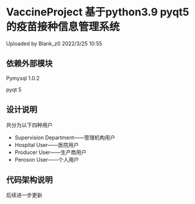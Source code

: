# VaccineProject 基于python3.9 pyqt5的疫苗接种信息管理系统
Uploaded by Blank_z0 2022/3/25 10:55
## 依赖外部模块
Pymysql 1.0.2

pyqt 5

## 设计说明
共分为以下四种用户

+ Supervision Department——管理机构用户
+ Hospital User——医院用户
+ Producer User——生产商用户
+ Peroson User——个人用户
## 代码架构说明
后续进一步更新
